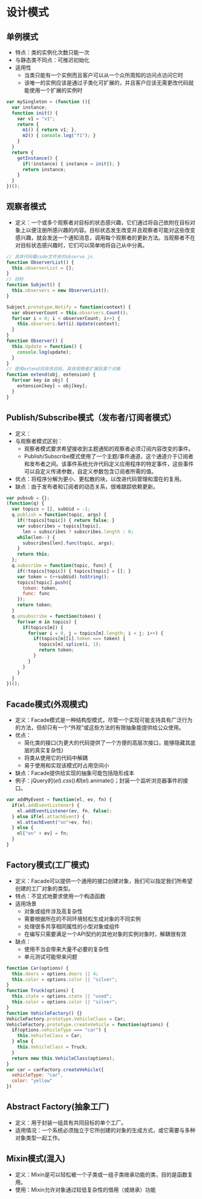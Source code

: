 # 设计模式

## 单例模式
- 特点：类的实例化次数只能一次
- 与静态类不同点：可推迟初始化
- 适用性
  - 当类只能有一个实例而且客户可以从一个众所周知的访问点访问它时
  - 该唯一的实例应该是通过子类化可扩展的，并且客户应该无需更改代码就能使用一个扩展的实例时

```JavaScript
var mySingleton = (function (){
  var instance;
  function init() {
    var v1 = "v1";
    return {
      m1() { return v1; },
      m2() { console.log("f1"); }
    }
  }
  return {
    getInstance() {
      if(!instance) { instance = init(); }
      return instance;
    }
  }
})();
```

## 观察者模式
- 定义：一个或多个观察者对目标的状态感兴趣，它们通过将自己依附在目标对象上以便注册所感兴趣的内容。目标状态发生改变并且观察者可能对这些改变感兴趣，就会发送一个通知消息，调用每个观察者的更新方法。当观察者不在对目标状态感兴趣时，它们可以简单地将自己从中分离。

```JavaScript
// 具体代码看code文件夹的observe.js
function ObserverList() {
  this.observerList = [];
}
// 目标
function Subject() {
  this.observers = new ObserverList();
}

Subject.prototype.Notify = function(context) {
  var observerCount = this.observers.Count();
  for(var i = 0; i < observerCount; i++) {
    this.observers.Get(i).Update(context);
  }
}
function Observer() {
  this.Update = function() {
    console.log(update);
  }
}
// 使用extend将具体目标、具体观察者扩展到某个对象
function extend(obj, extension) {
  for(var key in obj) {
    extension[key] = obj[key];
  }
}
```

## Publish/Subscribe模式（发布者/订阅者模式）
- 定义：
- 与观察者模式区别：
  - 观察者模式要求希望接收到主题通知的观察者必须订阅内容改变的事件。
  - Publish/Subscribe模式使用了一个主题/事件通道，这个通道介于订阅者和发布者之间。该事件系统允许代码定义应用程序的特定事件，这些事件可以自定义传递参数，自定义参数包含订阅者所需的值。
- 优点：将程序分解为更小、更松散的块，以改进代码管理和潜在的复用。
- 缺点：由于发布者和订阅者的动态关系，很难跟踪依赖更新。
```JavaScript
var pubsub = {};
(function(q) {
  var topics = [], subUid = -1;
  q.publish = function(topic, args) {
    if(!topics[topic]) { return false; }
    var subscribes = topics[topic],
      len = subscribes ? subscribes.length : 0;
    while(len--) {
      subscribes[len].func(topic, args);
    }
    return this;
  };
  q.subscribe = function(topic, func) {
    if(!topics[topic]) { topics[topic] = []; }
    var token = (++subUid).toString();
    topics[topic].push({
      token: token,
      func: func
    });
    return token;
  }
  q.unsubscribe = function(token) {
    for(var m in topics) {
      if(topics[m]) {
        for(var i = 0, j = topics[m].length; i < j; i++) {
          if(topics[m][i].token === token) {
            topics[m].splice(i, 1);
            return token;
          }
        }
      }
    }
  }
})();
```

## Facade模式(外观模式)
- 定义：Facade模式是一种结构型模式，尽管一个实现可能支持具有广泛行为的方法，但却只有一个“外观”或这些方法的有限抽象能提供给公众使用。
- 优点：
  - 简化类的接口(为更大的代码提供了一个方便的高层次接口，能够隐藏其底层的真实复杂性)
  - 将类从使用它的代码中解耦
  - 易于使用和实现该模式时占用空间小
- 缺点：Facade提供给实现的抽象可能包括隐形成本
- 例子：jQuery的$(el).css()和$(el).animate()；封装一个监听浏览器事件的接口。
```JavaScript
var addMyEvent = function(el, ev, fn) {
  if(el.addEventListener) {
    el.addEventListener(ev, fn, false);
  } else if(el.attachEvent) {
    el.attachEvent("on"+ev, fn);
  } else {
    el["on" + ev] = fn;
  }
}
```

## Factory模式(工厂模式)
- 定义：Facade可以提供一个通用的接口创建对象，我们可以指定我们所希望创建的工厂对象的类型。
- 特点：不显式地要求使用一个构造函数
- 适用场景
  - 对象或组件涉及高复杂性
  - 需要根据所在的不同环境轻松生成对象的不同实例
  - 处理很多共享相同属性的小型对象或组件
  - 在编写只需要满足一个API契约的其他对象的实例对象时，解耦很有效
- 缺点：
  - 使用不当会带来大量不必要的复杂性
  - 单元测试可能带来问题
```JavaScript
function Car(options) {
  this.doors = options.doors || 4;
  this.color = options.color || "silver";
}
function Truck(options) {
  this.state = options.state || "used";
  this.color = options.color || "silver";
}
function VehicleFactory() {}
VehicleFactory.prototype.VehicleClass = Car;
VehicleFactory.prototype.createVehicle = function(options) {
  if(options.vehicleType === "car") {
    this.VehicleClass = Car;
  } else {
    this.VehicleClass = Truck;
  }
  return new this.VehicleClass(options);
}
var car = carFactory.createVehicle({
  vehicleType: "car",
  color: "yellow"
})
```

## Abstract Factory(抽象工厂)
- 定义：用于封装一组具有共同目标的单个工厂。
- 适用情况：一个系统必须独立于它所创建的对象的生成方式，或它需要与多种对象类型一起工作。

## Mixin模式(混入)
- 定义：Mixin是可以轻松被一个子类或一组子类继承功能的类，目的是函数复用。
- 使用：Mixin允许对象通过较低复杂性的借用（或继承）功能




